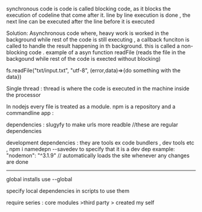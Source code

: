 synchronous code is code is called blocking code, as it blocks the execution of codeline that come after it. line by line execution is done , the next line can be executed after the line before it is executed 


Solution:  Asynchronous code where,  heavy work is worked in the background
while rest of the code is still executing , a callback funciton is called to handle the result happening in th background. this is called a non-blocking code . example of a asyn function readFile (reads the file in the backgound while rest of the code is exected without blocking)

fs.readFile("txt/input.txt", "utf-8", (error,data)=>{do something with the data})


Single thread : thread is where the code is executed in the machine inside the processor 


In nodejs every file is treated as a module.
npm is a repository and a commandline app :


dependencies : slugyfy to make urls more readble //these are regular dependencies 

development dependencies :  they are tools ex code bundlers , dev tools etc   , npm i namedepn --savedev to specify that it is a dev dep 
  example:  "nodemon": "^3.1.9"    // automatically loads the site whenever any changes are done 


------------------------------------------------------------------------------------------------------------------------------------------

global installs use --global 

specify local dependencies in scripts to use them

require series : core modules >third party > created my self